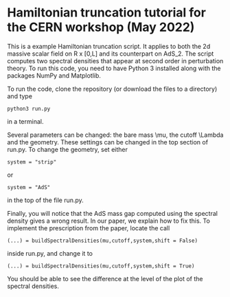 # Hamiltonian truncation tutorial for the CERN workshop (May 2022)

This is a example Hamiltonian truncation script. It applies to both the 2d massive scalar field on R x [0,L] and its counterpart on AdS_2.
The script computes two spectral densities that appear at second order in perturbation theory.
To run this code, you need to have Python 3 installed along with the packages NumPy and Matplotlib.

To run the code, clone the repository (or download the files to a directory) and type

    python3 run.py
  
in a terminal.

Several parameters can be changed: the bare mass \mu, the cutoff \Lambda and the geometry.
These settings can be changed in the top section of run.py.
To change the geometry, set either

    system = "strip"
  
or 

    system = "AdS"
  
in the top of the file run.py. 

Finally, you will notice that the AdS mass gap computed using the spectral density gives a wrong result.
In our paper, we explain how to fix this. To implement the prescription from the paper, locate the call

    (...) = buildSpectralDensities(mu,cutoff,system,shift = False)

inside run.py, and change it to

    (...) = buildSpectralDensities(mu,cutoff,system,shift = True)

You should be able to see the difference at the level of the plot of the spectral densities.
